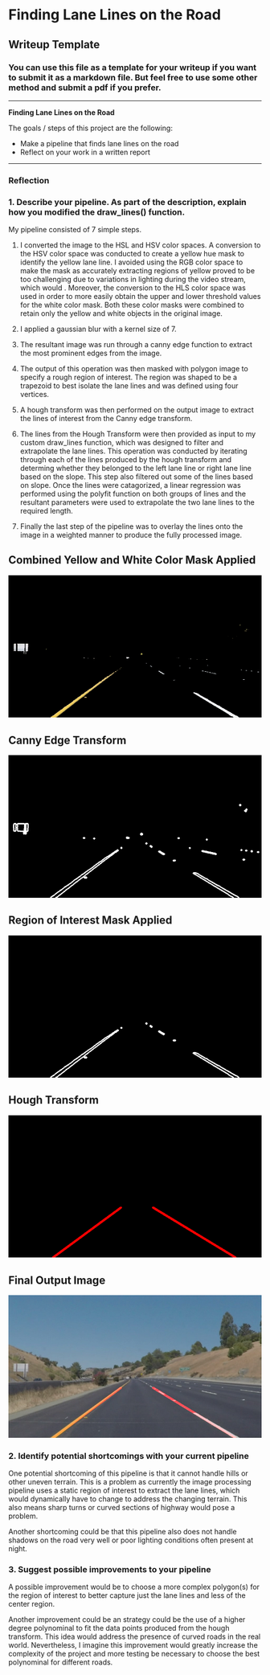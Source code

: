 # **Finding Lane Lines on the Road** 

## Writeup Template

### You can use this file as a template for your writeup if you want to submit it as a markdown file. But feel free to use some other method and submit a pdf if you prefer.

---

**Finding Lane Lines on the Road**

The goals / steps of this project are the following:
* Make a pipeline that finds lane lines on the road
* Reflect on your work in a written report


[//]: # (Image References)

[hough]: ./test_images_output/hough.png "Hough Transform"

[mask]: ./test_images_output/masked.png "Combined Yellow and White Color Mask"


[interest]: ./test_images_output/interest.png "Region of Interest Mask"

[edges]: ./test_images_output/edges.png "Canny Edge Transform"

[weight]: ./test_images_output/weight.png "Final Output Image"

---

### Reflection

### 1. Describe your pipeline. As part of the description, explain how you modified the draw_lines() function.

My pipeline consisted of 7 simple steps. 

1. I converted the image to the HSL and HSV color spaces. A conversion to the HSV color space was conducted to create a yellow hue mask to identify the yellow lane line. I avoided using the RGB color space to make the mask as accurately extracting regions of yellow proved to be too challenging due to variations in lighting during the video stream, which would . Moreover, the conversion to the HLS color space was used in order to more easily obtain the upper and lower threshold values for the white color mask. Both these color masks were combined to retain only the yellow and white objects in the original image. 


2. I applied a gaussian blur with a kernel size of 7. 

3. The resultant image was run through a canny edge function to extract the most prominent edges from the image. 

4. The output of this operation was then masked with polygon image to specify a rough region of interest. The region was shaped to be a trapezoid to best isolate the lane lines and was defined using four vertices. 

5. A hough transform was then performed on the output image to extract the lines of interest from the Canny edge transform. 

6. The lines from the Hough Transform were then provided as input to my custom draw_lines function, which was designed to filter and extrapolate the lane lines. This operation was conducted by iterating through each of the lines produced by the hough transform and determing whether they belonged to the left lane line or right lane line based on the slope. This step also filtered out some of the lines based on slope. Once the lines were catagorized, a linear regression was performed using the polyfit function on both groups of lines and the resultant parameters were used to extrapolate the two lane lines to the required length. 

7. Finally the last step of the pipeline was to overlay the lines onto the image in a weighted manner to produce the fully processed image. 

## Combined Yellow and White Color Mask Applied
![alt text][mask]


## Canny Edge Transform
![alt text][edges]

## Region of Interest Mask Applied
![alt text][interest]

## Hough Transform
![alt text][hough]

## Final Output Image
![alt text][weight]


### 2. Identify potential shortcomings with your current pipeline


One potential shortcoming of this pipeline is that it cannot handle hills or other uneven terrain. This is a problem as  currently the image processing pipeline uses a static region of interest to extract the lane lines, which would dynamically have to change to address the changing terrain. This also means sharp turns or curved sections of highway would pose a problem. 

Another shortcoming could be that this pipeline also does not handle shadows on the road very well or poor lighting conditions often present at night. 


### 3. Suggest possible improvements to your pipeline

A possible improvement would be to choose a more complex polygon(s) for the region of interest to better capture just the lane lines and less of the center region. 

Another improvement could be an strategy could be the use of a higher degree polynominal to fit the data points produced from the hough transform. This idea would address the presence of curved roads in the real world. Nevertheless, I imagine this improvement would greatly increase the complexity of the project and more testing be necessary to choose the best polynominal for different roads.

